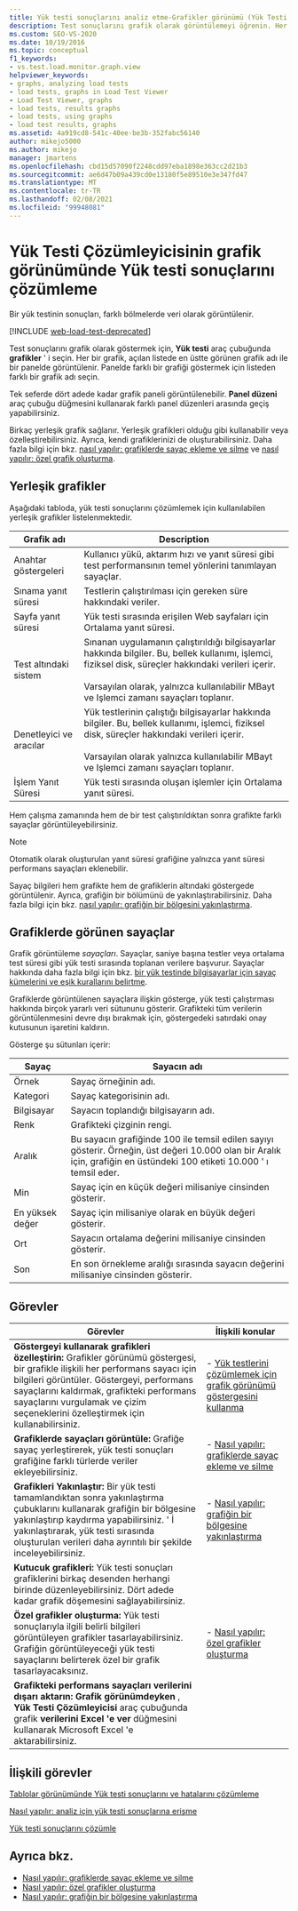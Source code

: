 ```yaml
---
title: Yük testi sonuçlarını analiz etme-Grafikler görünümü (Yük Testi Çözümleyicisi)
description: Test sonuçlarını grafik olarak görüntülemeyi öğrenin. Her bir grafik, açılan listede grafik adına sahip bir panelde görüntülenir.
ms.custom: SEO-VS-2020
ms.date: 10/19/2016
ms.topic: conceptual
f1_keywords:
- vs.test.load.monitor.graph.view
helpviewer_keywords:
- graphs, analyzing load tests
- load tests, graphs in Load Test Viewer
- Load Test Viewer, graphs
- load tests, results graphs
- load tests, using graphs
- load test results, graphs
ms.assetid: 4a919cd8-541c-40ee-be3b-352fabc56140
author: mikejo5000
ms.author: mikejo
manager: jmartens
ms.openlocfilehash: cbd15d57090f2248cdd97eba1898e363cc2d21b3
ms.sourcegitcommit: ae6d47b09a439cd0e13180f5e89510e3e347fd47
ms.translationtype: MT
ms.contentlocale: tr-TR
ms.lasthandoff: 02/08/2021
ms.locfileid: "99948081"
---
```

# <a name="analyze-load-test-results-in-the-graphs-view-of-the-load-test-analyzer"></a>Yük Testi Çözümleyicisinin grafik görünümünde Yük testi sonuçlarını çözümleme

Bir yük testinin sonuçları, farklı bölmelerde veri olarak görüntülenir.

[!INCLUDE [web-load-test-deprecated](includes/web-load-test-deprecated.md)]

Test sonuçlarını grafik olarak göstermek için, **Yük testi** araç çubuğunda **grafikler** ' i seçin. Her bir grafik, açılan listede en üstte görünen grafik adı ile bir panelde görüntülenir. Panelde farklı bir grafiği göstermek için listeden farklı bir grafik adı seçin.

Tek seferde dört adede kadar grafik paneli görüntülenebilir. **Panel düzeni** araç çubuğu düğmesini kullanarak farklı panel düzenleri arasında geçiş yapabilirsiniz.

Birkaç yerleşik grafik sağlanır. Yerleşik grafikleri olduğu gibi kullanabilir veya özelleştirebilirsiniz. Ayrıca, kendi grafiklerinizi de oluşturabilirsiniz. Daha fazla bilgi için bkz. [nasıl yapılır: grafiklerde sayaç ekleme ve silme](../test/how-to-add-and-delete-counters-on-graphs-in-load-test-results.md) ve [nasıl yapılır: özel grafik oluşturma](../test/how-to-create-custom-graphs-in-load-test-results.md).

## <a name="built-in-graphs"></a>Yerleşik grafikler

Aşağıdaki tabloda, yük testi sonuçlarını çözümlemek için kullanılabilen yerleşik grafikler listelenmektedir.

|Grafik adı|Description|
|-|-|
|Anahtar göstergeleri|Kullanıcı yükü, aktarım hızı ve yanıt süresi gibi test performansının temel yönlerini tanımlayan sayaçlar.|
|Sınama yanıt süresi|Testlerin çalıştırılması için gereken süre hakkındaki veriler.|
|Sayfa yanıt süresi|Yük testi sırasında erişilen Web sayfaları için Ortalama yanıt süresi.|
|Test altındaki sistem|Sınanan uygulamanın çalıştırıldığı bilgisayarlar hakkında bilgiler. Bu, bellek kullanımı, işlemci, fiziksel disk, süreçler hakkındaki verileri içerir.<br /><br /> Varsayılan olarak, yalnızca kullanılabilir MBayt ve Işlemci zamanı sayaçları toplanır.|
|Denetleyici ve aracılar|Yük testlerinin çalıştığı bilgisayarlar hakkında bilgiler. Bu, bellek kullanımı, işlemci, fiziksel disk, süreçler hakkındaki verileri içerir.<br /><br /> Varsayılan olarak yalnızca kullanılabilir MBayt ve Işlemci zamanı sayaçları toplanır.|
|İşlem Yanıt Süresi|Yük testi sırasında oluşan işlemler için Ortalama yanıt süresi.|

Hem çalışma zamanında hem de bir test çalıştırıldıktan sonra grafikte farklı sayaçlar görüntüleyebilirsiniz.

> [!NOTE]
> Otomatik olarak oluşturulan yanıt süresi grafiğine yalnızca yanıt süresi performans sayaçları eklenebilir.

Sayaç bilgileri hem grafikte hem de grafiklerin altındaki göstergede görüntülenir. Ayrıca, grafiğin bir bölümünü de yakınlaştırabilirsiniz. Daha fazla bilgi için bkz. [nasıl yapılır: grafiğin bir bölgesini yakınlaştırma](../test/how-to-zoom-in-on-a-region-of-the-graph-in-load-test-results.md).

## <a name="counters-displayed-in-graphs"></a>Grafiklerde görünen sayaçlar

Grafik görüntüleme *sayaçları*. Sayaçlar, saniye başına testler veya ortalama test süresi gibi yük testi sırasında toplanan verilere başvurur. Sayaçlar hakkında daha fazla bilgi için bkz. [bir yük testinde bilgisayarlar için sayaç kümelerini ve eşik kurallarını belirtme](../test/specify-counter-sets-and-threshold-rules-for-load-testing.md).

Grafiklerde görüntülenen sayaçlara ilişkin gösterge, yük testi çalıştırması hakkında birçok yararlı veri sütununu gösterir. Grafikteki tüm verilerin görüntülenmesini devre dışı bırakmak için, göstergedeki satırdaki onay kutusunun işaretini kaldırın.

Gösterge şu sütunları içerir:

|Sayaç|Sayacın adı|
|-|-|
|Örnek|Sayaç örneğinin adı.|
|Kategori|Sayaç kategorisinin adı.|
|Bilgisayar|Sayacın toplandığı bilgisayarın adı.|
|Renk|Grafikteki çizginin rengi.|
|Aralık|Bu sayacın grafiğinde 100 ile temsil edilen sayıyı gösterir. Örneğin, üst değeri 10.000 olan bir Aralık için, grafiğin en üstündeki 100 etiketi 10.000 ' ı temsil eder.|
|Min|Sayaç için en küçük değeri milisaniye cinsinden gösterir.|
|En yüksek değer|Sayaç için milisaniye olarak en büyük değeri gösterir.|
|Ort|Sayacın ortalama değerini milisaniye cinsinden gösterir.|
|Son|En son örnekleme aralığı sırasında sayacın değerini milisaniye cinsinden gösterir.|

## <a name="tasks"></a>Görevler

|Görevler|İlişkili konular|
|-|-|
|**Göstergeyi kullanarak grafikleri özelleştirin:** Grafikler görünümü göstergesi, bir grafikle ilişkili her performans sayacı için bilgileri görüntüler. Göstergeyi, performans sayaçlarını kaldırmak, grafikteki performans sayaçlarını vurgulamak ve çizim seçeneklerini özelleştirmek için kullanabilirsiniz.|-   [Yük testlerini çözümlemek için grafik görünümü göstergesini kullanma](../test/use-the-graphs-view-legend-to-analyze-load-tests.md)|
|**Grafiklerde sayaçları görüntüle:** Grafiğe sayaç yerleştirerek, yük testi sonuçları grafiğine farklı türlerde veriler ekleyebilirsiniz.|-   [Nasıl yapılır: grafiklerde sayaç ekleme ve silme](../test/how-to-add-and-delete-counters-on-graphs-in-load-test-results.md)|
|**Grafikleri Yakınlaştır:** Bir yük testi tamamlandıktan sonra yakınlaştırma çubuklarını kullanarak grafiğin bir bölgesine yakınlaştırıp kaydırma yapabilirsiniz. ' İ yakınlaştırarak, yük testi sırasında oluşturulan verileri daha ayrıntılı bir şekilde inceleyebilirsiniz.|-   [Nasıl yapılır: grafiğin bir bölgesine yakınlaştırma](../test/how-to-zoom-in-on-a-region-of-the-graph-in-load-test-results.md)|
|**Kutucuk grafikleri:** Yük testi sonuçları grafiklerini birkaç desenden herhangi birinde düzenleyebilirsiniz. Dört adede kadar grafik döşemesini sağlayabilirsiniz.||
|**Özel grafikler oluşturma:** Yük testi sonuçlarıyla ilgili belirli bilgileri görüntüleyen grafikler tasarlayabilirsiniz. Grafiğin görüntüleyeceği yük testi sayaçlarını belirterek özel bir grafik tasarlayacaksınız.|-   [Nasıl yapılır: özel grafikler oluşturma](../test/how-to-create-custom-graphs-in-load-test-results.md)|
|**Grafikteki performans sayaçları verilerini dışarı aktarın:** **Grafik görünümdeyken** , **Yük Testi Çözümleyicisi** araç çubuğunda grafik **verilerini Excel 'e ver** düğmesini kullanarak Microsoft Excel 'e aktarabilirsiniz.||

## <a name="related-tasks"></a>İlişkili görevler

[Tablolar görünümünde Yük testi sonuçlarını ve hatalarını çözümleme](../test/analyze-load-test-results-and-errors-in-the-tables-view.md)

[Nasıl yapılır: analiz için yük testi sonuçlarına erişme](../test/how-to-access-load-test-results-for-analysis.md)

[Yük testi sonuçlarını çözümle](../test/analyze-load-test-results-using-the-load-test-analyzer.md)

## <a name="see-also"></a>Ayrıca bkz.

- [Nasıl yapılır: grafiklerde sayaç ekleme ve silme](../test/how-to-add-and-delete-counters-on-graphs-in-load-test-results.md)
- [Nasıl yapılır: özel grafikler oluşturma](../test/how-to-create-custom-graphs-in-load-test-results.md)
- [Nasıl yapılır: grafiğin bir bölgesine yakınlaştırma](../test/how-to-zoom-in-on-a-region-of-the-graph-in-load-test-results.md)
